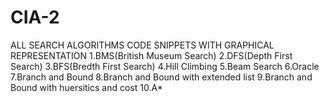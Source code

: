 # CIA-2
ALL SEARCH ALGORITHMS CODE SNIPPETS WITH GRAPHICAL REPRESENTATION
1.BMS(British Museum Search)
2.DFS(Depth First Search)
3.BFS(Bredth First Search)
4.Hill Climbing
5.Beam Search
6.Oracle
7.Branch and Bound
8.Branch and Bound with extended list
9.Branch and Bound with huersitics and cost
10.A*

